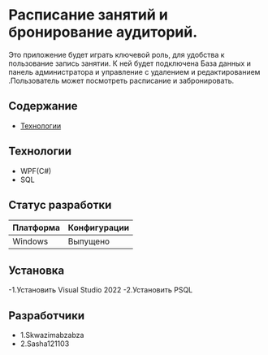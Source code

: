 # Расписание занятий и бронирование аудиторий.
Это приложение будет играть ключевой роль, для удобства к пользование запись занятии. К ней будет подключена База данных и панель администратора и управление с удалением и редактированием .Пользователь может посмотреть расписание и забронировать.
## Содержание
- [Технологии](#технологии)

## Технологии
- WPF(C#)
- SQL

## Статус разработки
|Платформа|Конфигурации|
|--------|--------------|
|Windows|Выпущено|

## Установка
-1.Установить Visual Studio 2022
-2.Установить PSQL

## Разработчики
- 1.Skwazimabzabza
- 2.Sasha121103


